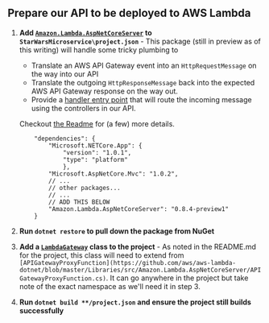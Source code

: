 ## Prepare our API to be deployed to AWS Lambda

1. **Add [`Amazon.Lambda.AspNetCoreServer`](http://www.nuget.org/packages/Amazon.Lambda.AspNetCoreServer/0.8.2-preview1) to `StarWarsMicroservice\project.json`** - This package (still in preview as of this writing) will handle some tricky plumbing to
    * Translate an AWS API Gateway event into an `HttpRequestMessage` on the way into our API
    * Translate the outgoing `HttpResponseMessage` back into the expected AWS API Gateway response on the way out.
    * Provide a [handler entry point](http://docs.aws.amazon.com/lambda/latest/dg/dotnet-programming-model-handler-types.html) that will route the incoming message using the controllers in our API. 
    
    Checkout [the Readme](https://github.com/aws/aws-lambda-dotnet/tree/master/Libraries/src/Amazon.Lambda.AspNetCoreServer) for (a few) more details.

    ```
        "dependencies": {
            "Microsoft.NETCore.App": {
                "version": "1.0.1",
                "type": "platform"
                },
            "Microsoft.AspNetCore.Mvc": "1.0.2",
            // ...
            // other packages...
            // ...
            // ADD THIS BELOW
            "Amazon.Lambda.AspNetCoreServer": "0.8.4-preview1"
        }
    ```
2. **Run `dotnet restore` to pull down the package from NuGet**
3. **Add a [`LambdaGateway`](StarWarsMicroservice/LambdaGateway.cs) class to the project** - As noted in the README.md for the project, this class will need to extend from `[APIGatewayProxyFunction](https://github.com/aws/aws-lambda-dotnet/blob/master/Libraries/src/Amazon.Lambda.AspNetCoreServer/APIGatewayProxyFunction.cs)`.  It can go anywhere in the project but take note of the exact namespace as we'll need it in step 3.
4. **Run `dotnet build **/project.json` and ensure the project still builds successfully**
    